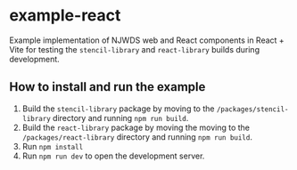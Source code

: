 # example-react

Example implementation of NJWDS web and React components in React + Vite for testing the `stencil-library` and `react-library` builds during development.

## How to install and run the example

1. Build the `stencil-library` package by moving to the `/packages/stencil-library` directory and running `npm run build`.
2. Build the `react-library` package by moving the moving to the `/packages/react-library` directory and running `npm run build`.
3. Run `npm install`
4. Run `npm run dev` to open the development server.
